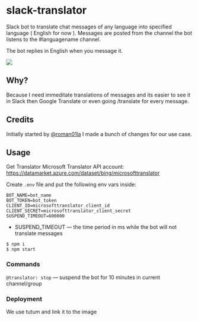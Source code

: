 # slack-translator
Slack bot to translate chat messages of any language into specified language ( English for now ). Messages
are posted from the channel the bot listens to the #languagename channel.

The bot replies in English when you message it.

![](http://d.pr/i/1ljMR+)

## Why?

Because I need immeditate translations of messages and its easier to see it in Slack then Google Translate or even going /translate for every message.

## Credits

Initially started by [@roman01la](https://github.com/roman01la/slack-traductor) I made a bunch of changes for our use case.


## Usage

Get Translator Microsoft Translator API account: https://datamarket.azure.com/dataset/bing/microsofttranslator

Create `.env` file and put the following env vars inside:


```
BOT_NAME=bot_name
BOT_TOKEN=bot_token
CLIENT_ID=microsofttranslator_client_id
CLIENT_SECRET=microsofttranslator_client_secret
SUSPEND_TIMEOUT=600000
```

- SUSPEND_TIMEOUT — the time period in ms while the bot will not translate messages

```
$ npm i
$ npm start
```
### Commands

`@translator: stop` — suspend the bot for 10 minutes in current channel/group

### Deployment

We use tutum and link it to the image


